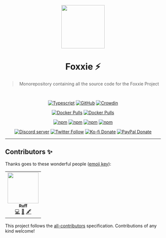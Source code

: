 <div align='center'>
  <img src='https://avatars.githubusercontent.com/u/84743025?s=200&v=4' width='140' height='140' />
  <h1>Foxxie ⚡️</h1>
  <blockquote>Monorepository containing all the source code for the Foxxie Project</blockquote>

  <br />

[![Typescript](https://img.shields.io/badge/TypeScript-007ACC?logo=typescript&logoColor=white)](https://www.typescriptlang.org)
[![GitHub](https://img.shields.io/github/license/FoxxieBot/packages?logo=github&style=flat-rounded)](https://github.com/FoxxieBot/packages/blob/main/LICENSE)
[![Crowdin](https://badges.crowdin.net/kettu/localized.svg)](https://crowdin.com/project/kettu)

[![Docker Pulls](https://img.shields.io/docker/pulls/ruffpuff/foxxie?label=foxxie%20docker%20pulls&logo=docker)](https://hub.docker.com/r/ruffpuff/foxxie)
[![Docker Pulls](https://img.shields.io/docker/pulls/ruffpuff/kettu?label=kettu%20docker%20pulls&logo=docker)](https://hub.docker.com/r/ruffpuff/kettu)
  
[![npm](https://img.shields.io/npm/v/@foxxie/eslint-config?color=crimson&label=eslint-config%20version&logo=npm&style=flat-rounded)](https://www.npmjs.com/package/@foxxie/eslint-config)
[![npm](https://img.shields.io/npm/v/@foxxie/fetch?color=crimson&label=fetch%20version&logo=npm&style=flat-rounded)](https://www.npmjs.com/package/@foxxie/fetch)
[![npm](https://img.shields.io/npm/v/@foxxie/lock-queue?color=crimson&label=lock-queue%20version&logo=npm&style=flat-rounded)](https://www.npmjs.com/package/@foxxie/lock-queue)
[![npm](https://img.shields.io/npm/v/@foxxie/types?color=crimson&label=types%20version&logo=npm&style=flat-rounded)](https://www.npmjs.com/package/@foxxie/types)
  
[![Discord server](https://img.shields.io/discord/761512748898844702?color=5865F2&logo=discord&logoColor=white)](https://ruff.cafe/community)
[![Twitter Follow](https://img.shields.io/twitter/follow/ruffpuff29?label=Follow%20@ruffpuff29&logo=twitter&colorB=1DA1F2&style=flat-rounded)](https://twitter.com/ruffpuff29/follow)
[![Ko-fi Donate](https://img.shields.io/badge/kofi-donate-brightgreen.svg?label=Donate%20with%20Ko-fi&logo=ko-fi&colorB=F16061&link=https://ko-fi.com/ruffpuff&logoColor=FFFFFF)](https://ko-fi.com/ruffpuff)
[![PayPal Donate](https://img.shields.io/badge/paypal-donate-brightgreen.svg?label=Donate%20with%20Paypal&logo=paypal&colorB=00457C&style=flat-rounded&link=https://www.paypal.com/donate/?business=HGFBP7UD695CC&no_recurring=0&currency_code=USD)](https://www.paypal.com/donate/?business=HGFBP7UD695CC&no_recurring=0&currency_code=USD)

</div>

<hr />

## Contributors ✨

Thanks goes to these wonderful people ([emoji key](https://allcontributors.org/docs/en/emoji-key)):

<!-- ALL-CONTRIBUTORS-LIST:START - Do not remove or modify this section -->
<!-- prettier-ignore-start -->
<!-- markdownlint-disable -->
<table>
  <tr>
    <td align="center"><a href="https://github.com/Ruffpuff1"><img src="https://avatars.githubusercontent.com/u/73779441?v=4?s=100" width="100px;" alt=""/><br /><sub><b>Ruff</b></sub></a><br /><a href="https://github.com/FoxxieBot/packages/commits?author=Ruffpuff1" title="Code">💻</a> <a href="#ideas-Ruffpuff1" title="Ideas, Planning, & Feedback">🤔</a> <a href="#content-Ruffpuff1" title="Content">🖋</a></td>
  </tr>
</table>

<!-- markdownlint-restore -->
<!-- prettier-ignore-end -->

<!-- ALL-CONTRIBUTORS-LIST:END -->

This project follows the [all-contributors](https://github.com/all-contributors/all-contributors) specification. Contributions of any kind welcome!
